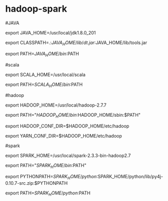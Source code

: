 # hadoop-spark

#JAVA

export JAVA_HOME=/usr/local/jdk1.8.0_201

export CLASSPATH=.:$JAVA_HOME/lib/dt.jar:$JAVA_HOME/lib/tools.jar

export PATH=$JAVA_HOME/bin:$PATH

#scala

export SCALA_HOME=/usr/local/scala

export PATH=$SCALA_HOME/bin:$PATH

#hadoop

export HADOOP_HOME=/usr/local/hadoop-2.7.7

export PATH="$HADOOP_HOME/bin:$HADOOP_HOME/sbin:$PATH"

export HADOOP_CONF_DIR=$HADOOP_HOME/etc/hadoop

export YARN_CONF_DIR=$HADOOP_HOME/etc/hadoop

#spark

export SPARK_HOME=/usr/local/spark-2.3.3-bin-hadoop2.7

export PATH="$SPARK_HOME/bin:$PATH"

export PYTHONPATH=$SPARK_HOME/python:$SPARK_HOME/python/lib/py4j-0.10.7-src.zip:$PYTHONPATH

export PATH=$SPARK_HOME/python:$PATH
